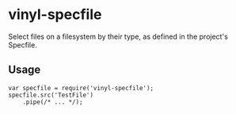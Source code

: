 # vinyl-specfile

Select files on a filesystem by their type, as defined in the project's Specfile.

## Usage

	var specfile = require('vinyl-specfile');
	specfile.src('TestFile')
		.pipe(/* ... */);

